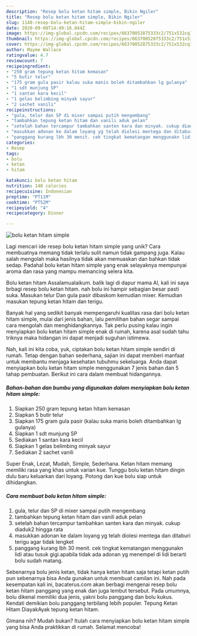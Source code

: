 ```yaml
---
description: "Resep bolu ketan hitam simple, Bikin Ngiler"
title: "Resep bolu ketan hitam simple, Bikin Ngiler"
slug: 1148-resep-bolu-ketan-hitam-simple-bikin-ngiler
date: 2020-09-08T14:49:16.044Z
image: https://img-global.cpcdn.com/recipes/66370052875333c2/751x532cq70/bolu-ketan-hitam-simple-foto-resep-utama.jpg
thumbnail: https://img-global.cpcdn.com/recipes/66370052875333c2/751x532cq70/bolu-ketan-hitam-simple-foto-resep-utama.jpg
cover: https://img-global.cpcdn.com/recipes/66370052875333c2/751x532cq70/bolu-ketan-hitam-simple-foto-resep-utama.jpg
author: Mayme Wallace
ratingvalue: 4.7
reviewcount: 7
recipeingredient:
- "250 gram tepung ketan hitam kemasan"
- "5 butir telur"
- "175 gram gula pasir kalau suka manis boleh ditambahkan lg gulanya"
- "1 sdt munjung SP"
- "1 santan kara kecil"
- "1 gelas belimbing minyak sayur"
- "2 sachet vanili"
recipeinstructions:
- "gula, telur dan SP di mixer sampai putih mengembang"
- "tambahkan tepung ketan hitam dan vanili aduk pelan"
- "setelah bahan tercampur tambahkan santen kara dan minyak. cukup diaduk2 hingga rata"
- "masukkan adonan ke dalam loyang yg telah diolesi mentega dan ditaburi terigu agar tidak lengket"
- "panggang kurang lbh 30 menit. cek tingkat kematangan menggunakn lidi atau tusuk gigi.apabila tidak ada adonan yg menempel di lidi berarti bolu sudah matang."
categories:
- Resep
tags:
- bolu
- ketan
- hitam

katakunci: bolu ketan hitam 
nutrition: 140 calories
recipecuisine: Indonesian
preptime: "PT11M"
cooktime: "PT52M"
recipeyield: "4"
recipecategory: Dinner

---
```



![bolu ketan hitam simple](https://img-global.cpcdn.com/recipes/66370052875333c2/751x532cq70/bolu-ketan-hitam-simple-foto-resep-utama.jpg)

Lagi mencari ide resep bolu ketan hitam simple yang unik? Cara membuatnya memang tidak terlalu sulit namun tidak gampang juga. Kalau salah mengolah maka hasilnya tidak akan memuaskan dan bahkan tidak sedap. Padahal bolu ketan hitam simple yang enak selayaknya mempunyai aroma dan rasa yang mampu memancing selera kita.

Bolu ketan hitam Assalamualaikum. balik lagi di dapur mama Al, kali ini saya brbagi resep bolu ketan hitam. nah bolu ini hampir sebagian besar pasti suka. Masukan telur Dan gula pasir dibaskom kemudian mixer. Kemudian masukan tepung ketan hitam dan terigu.

Banyak hal yang sedikit banyak mempengaruhi kualitas rasa dari bolu ketan hitam simple, mulai dari jenis bahan, lalu pemilihan bahan segar sampai cara mengolah dan menghidangkannya. Tak perlu pusing kalau ingin menyiapkan bolu ketan hitam simple enak di rumah, karena asal sudah tahu triknya maka hidangan ini dapat menjadi suguhan istimewa.


Nah, kali ini kita coba, yuk, ciptakan bolu ketan hitam simple sendiri di rumah. Tetap dengan bahan sederhana, sajian ini dapat memberi manfaat untuk membantu menjaga kesehatan tubuhmu sekeluarga. Anda dapat menyiapkan bolu ketan hitam simple menggunakan 7 jenis bahan dan 5 tahap pembuatan. Berikut ini cara dalam membuat hidangannya.

<!--inarticleads1-->

##### Bahan-bahan dan bumbu yang digunakan dalam menyiapkan bolu ketan hitam simple:

1. Siapkan 250 gram tepung ketan hitam kemasan
1. Siapkan 5 butir telur
1. Siapkan 175 gram gula pasir (kalau suka manis boleh ditambahkan lg gulanya)
1. Siapkan 1 sdt munjung SP
1. Sediakan 1 santan kara kecil
1. Siapkan 1 gelas belimbing minyak sayur
1. Sediakan 2 sachet vanili


Super Enak, Lezat, Mudah, Simple, Sederhana. Ketan hitam memang memiliki rasa yang khas untuk varian kue. Tunggu bolu ketan hitam dingin dulu baru keluarkan dari loyang. Potong dan kue bolu siap untuk dihidangkan. 

<!--inarticleads2-->

##### Cara membuat bolu ketan hitam simple:

1. gula, telur dan SP di mixer sampai putih mengembang
1. tambahkan tepung ketan hitam dan vanili aduk pelan
1. setelah bahan tercampur tambahkan santen kara dan minyak. cukup diaduk2 hingga rata
1. masukkan adonan ke dalam loyang yg telah diolesi mentega dan ditaburi terigu agar tidak lengket
1. panggang kurang lbh 30 menit. cek tingkat kematangan menggunakn lidi atau tusuk gigi.apabila tidak ada adonan yg menempel di lidi berarti bolu sudah matang.


Sebenarnya bolu jenis ketan, tidak hanya ketan hitam saja tetapi ketan putih pun sebenarnya bisa Anda gunakan untuk membuat camilan ini. Nah pada kesempatan kali ini, bacaterus.com akan berbagi mengenai resep bolu ketan hitam panggang yang enak dan juga lembut tersebut. Pada umumnya, bolu dikenal memiliki dua jenis, yakni bolu panggang dan bolu kukus. Kendati demikian bolu panggang terbilang lebih populer. Tepung Ketan Hitam DiayakAyak tepung ketan hitam. 

Gimana nih? Mudah bukan? Itulah cara menyiapkan bolu ketan hitam simple yang bisa Anda praktikkan di rumah. Selamat mencoba!
